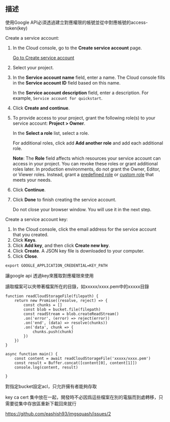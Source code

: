 ## 描述


使用Google API必須透過建立對應權限的帳號並從中對應帳號的access-token(key)



Create a service account:

1.  In the Cloud console, go to the **Create service account** page.
    
    [Go to Create service account](https://console.cloud.google.com/projectselector/iam-admin/serviceaccounts/create?supportedpurview=project&_ga=2.195391724.1532012106.1653075287-1061095323.1651492866&_gac=1.250609140.1653101683.Cj0KCQjw-JyUBhCuARIsANUqQ_KGPwgT76S49-UR_g1OggGZhVMqQ3ZB3UIpkbue7nYf0-24rNhzrxAaAjIhEALw_wcB)
2.  Select your project.
3.  In the **Service account name** field, enter a name. The Cloud console fills in the **Service account ID** field based on this name.
    
    In the **Service account description** field, enter a description. For example, `Service account for quickstart`.
    
4.  Click **Create and continue**.
5.  To provide access to your project, grant the following role(s) to your service account: **Project > Owner**.
    
    In the **Select a role** list, select a role.
    
    For additional roles, click add **Add another role** and add each additional role.
    
    **Note**: The **Role** field affects which resources your service account can access in your project. You can revoke these roles or grant additional roles later. In production environments, do not grant the Owner, Editor, or Viewer roles. Instead, grant a [predefined role](https://cloud.google.com/iam/docs/understanding-roles#predefined_roles) or [custom role](https://cloud.google.com/iam/docs/understanding-custom-roles) that meets your needs.
    
6.  Click **Continue**.
7.  Click **Done** to finish creating the service account.
    
    Do not close your browser window. You will use it in the next step.
    

Create a service account key:

1.  In the Cloud console, click the email address for the service account that you created.
2.  Click **Keys**.
3.  Click **Add key**, and then click **Create new key**.
4.  Click **Create**. A JSON key file is downloaded to your computer.
5.  Click **Close**.


```
export GOOGLE_APPLICATION_CREDENTIAL=KEY_PATH
```

讓google api 透過key來獲取對應權限來使用





讀取檔案可以夾帶著檔案所在的目錄，如xxxxx/xxxx.pem中的xxxxx目錄

```
function readCloudStorageFile(filepath) {
	return new Promise((resolve, reject) => {
		const chunks = []
		const blob = bucket.file(filepath)
		const readStream = blob.createReadStream()
		.on('error', (error) => reject(error))
		.on('end', (data) => resolve(chunks))
		.on('data', chunk => {
			chunks.push(chunk)
		})	
	})
}

async function main() {
	const content = await readCloudStorageFile('xxxxx/xxxx.pem')
	const result = Buffer.concat([content[0], content[1]])
	console.log(content, result)

}

```


對指定bucket設定acl，只允許擁有者能夠存取





key ca cert 集中放在一起，開發時不必因爲這些檔案在別的電腦而到處轉移，只需要從集中存放區重新下載回來就行



https://github.com/eashish93/imgsquash/issues/2
